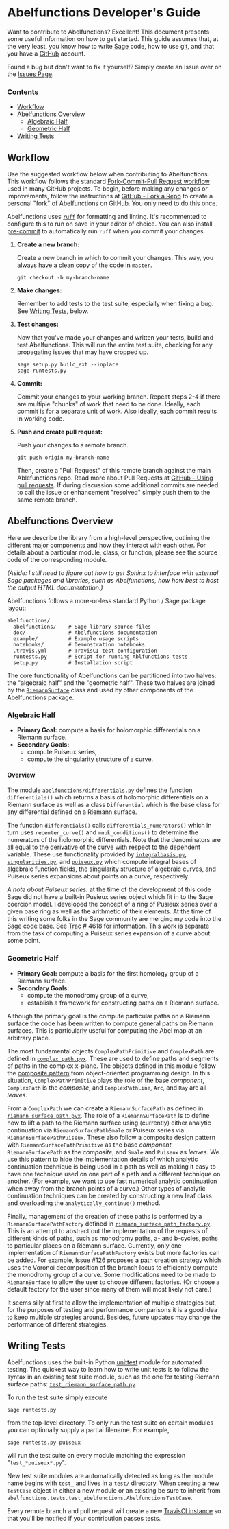 # Abelfunctions Developer's Guide

Want to contribute to Abelfunctions? Excellent! This document presents some
useful information on how to get started. This guide assumes that, at the very
least, you know how to write [Sage](http://www.sagemath.org) code, how to use
[git](http://git-scm.com), and that you have a [GitHub](http://www.github.com)
account.

Found a bug but don't want to fix it yourself? Simply create an Issue over on
the [Issues Page](https://github.com/abelfunctions/abelfunctions/issues).

### Contents

* [Workflow](#workflow)
* [Abelfunctions Overview](#abelfunctions-overview)
  * [Algebraic Half](#algebraic-half)
  * [Geometric Half](#geometric-half)
* [Writing Tests](#writing-tests)

## Workflow

Use the suggested workflow below when contributing to Abelfunctions. This
workflow follows the standard
[Fork-Commit-Pull Request workflow](https://guides.github.com/activities/contributing-to-open-source/)
used in many GitHub projects. To begin, before making any changes or
improvements, follow the instructions at
[GitHub - Fork a Repo](https://help.github.com/articles/fork-a-repo/) to create
a personal "fork" of Abelfunctions on GitHub. You only need to do this once.

Abelfunctions uses [`ruff`](https://docs.astral.sh/ruff/) for formatting and linting. It's recommented to configure this to run on save in your editor of choice. You can also install [pre-commit](https://pre-commit.com/#installation) to automatically run `ruff` when you commit your changes.

1. **Create a new branch:**

   Create a new branch in which to commit your changes. This way, you always
   have a clean copy of the code in `master`.
   
   ```
   git checkout -b my-branch-name
   ```
   
2. **Make changes:**

   Remember to add tests to the test suite, especially when fixing a bug. See
   [Writing Tests](#writing-tests), below.

3. **Test changes:**

   Now that you've made your changes and written your tests, build and test
   Abelfunctions. This will run the entire test suite, checking for any
   propagating issues that may have cropped up.

   ```
   sage setup.py build_ext --inplace
   sage runtests.py
   ```

4. **Commit:**

   Commit your changes to your working branch. Repeat steps 2-4 if there are
   multiple "chunks" of work that need to be done. Ideally, each commit is for a
   separate unit of work. Also ideally, each commit results in working code.
   
5. **Push and create pull request:**

   Push your changes to a remote branch.
   
   ```
   git push origin my-branch-name
   ```

   Then, create a "Pull Request" of this remote branch against the main
   Ablefunctions repo. Read more about Pull Requests at
   [GitHub - Using pull requests](https://help.github.com/articles/using-pull-requests/).
   If during discussion some additional commits are needed to call the issue or
   enhancement "resolved" simply push them to the same remote branch.

## Abelfunctions Overview

Here we describe the library from a high-level perspective, outlining the
different major components and how they interact with each other. For details
about a particular module, class, or function, please see the source code of the
corresponding module.

*(Aside: I still need to figure out how to get Sphinx to interface with external
Sage packages and libraries, such as Abelfunctions, how how best to host the
output HTML documentation.)*

Abelfunctions follows a more-or-less standard Python / Sage package layout:

```
abelfunctions/
  abelfunctions/    # Sage library source files
  doc/              # Abelfunctions documentation
  example/          # Example usage scripts
  notebooks/        # Demonstration notebooks
  .travis.yml       # TravisCI test configuration
  runtests.py       # Script for running Ablfunctions tests
  setup.py          # Installation script
```

The core functionality of Abelfunctions can be partitioned into two halves: the
"algebraic half" and the "geometric half". These two halves are joined by the
[`RiemannSurface`](https://github.com/abelfunctions/abelfunctions/blob/master/abelfunctions/riemann_surface.py)
class and used by other components of the Abelfunctions package.

### Algebraic Half

* **Primary Goal:** compute a basis for holomorphic differentials on a Riemann
  surface.
* **Secondary Goals:**
  * compute Puiseux series,
  * compute the singularity structure of a curve.
  
  
#### Overview
  
The module
[`abelfunctions/differentials.py`](https://github.com/abelfunctions/abelfunctions/blob/master/abelfunctions/differentials.py)
defines the function `differentials()` which returns a basis of holomorphic
differentials on a Riemann surface as well as a class `Differential` which is
the base class for any differential defined on a Riemann surface.

The function `differentials()` calls `differentials_numerators()` which in turn
uses `recenter_curve()` and `mnuk_conditions()` to determine the numerators of
the holomorphic differentials. Note that the denominators are all equal to the
derivative of the curve with respect to the dependent variable. These use
functionality provided by
[`integralbasis.py`](https://github.com/abelfunctions/abelfunctions/blob/master/abelfunctions/integralbasis.py),
[`singularities.py`](https://github.com/abelfunctions/abelfunctions/blob/master/abelfunctions/singularities.py),
and
[`puiseux.py`](https://github.com/abelfunctions/abelfunctions/blob/master/abelfunctions/puiseux.py)
which compute integral bases of algebraic function fields, the singularity
structure of algebraic curves, and Puiseux series expansions about points on a
curve, respectively.

*A note about Puiseux series:* at the time of the development of this code Sage
did not have a built-in Pusieux series object which fit in to the Sage coercion
model. I developed the concept of a ring of Pusieux series over a given base
ring as well as the arithmetic of their elements. At the time of this writing
some folks in the Sage community are merging my code into the Sage code base.
See [Trac # 4618](http://trac.sagemath.org/ticket/4618) for information. This
work is separate from the task of computing a Puiseux series expansion of a
curve about some point.

### Geometric Half

* **Primary Goal:** compute a basis for the first homology group of a Riemann
  surface.
* **Secondary Goals:**
  * compute the monodromy group of a curve,
  * establish a framework for constructing paths on a Riemann surface.

Although the primary goal is the compute particular paths on a Riemann surface
the code has been written to compute general paths on Riemann surfaces. This is
particularly useful for computing the Abel map at an arbitrary place.

The most fundamental objects `ComplexPathPrimitive` and `ComplexPath` are
defined in
[`complex_path.pyx`](https://github.com/abelfunctions/abelfunctions/blob/master/abelfunctions/complex_path.pyx).
These are used to define paths and segments of paths in the complex x-plane. The
objects defined in this module follow the
[composite pattern](https://en.wikipedia.org/wiki/Composite_pattern) from
object-oriented programming design. In this situation, `ComplexPathPrimitive`
plays the role of the base *component*, `ComplexPath` is the *composite*, and
`ComplexPathLine`, `Arc`, and `Ray` are all *leaves*.

From a `ComplexPath` we can create a `RiemannSurfacePath` as defined in
[`riemann_surface_path.pyx`](https://github.com/abelfunctions/abelfunctions/blob/master/abelfunctions/riemann_surface_path.pyx).
The role of a `RiemannSurfacePath` is to define how to lift a path to the
Riemann surface using (currently) either analytic continuation via
`RiemannSurfacePathSmale` or Puiseux series via `RiemannSurfacePathPuiseux`.
These also follow a composite design pattern with `RiemannSurfacePathPrimitive`
as the base *component*, `RiemannSurfacePath` as the *composite*, and `Smale`
and `Puiseux` as *leaves*. We use this pattern to hide the implementation
details of which analytic continuation technique is being used in a path as well
as making it easy to have one technique used on one part of a path and a
different technique on another. (For example, we want to use fast numerical
analytic continuation when away from the branch points of a curve.) Other types
of analytic continuation techniques can be created by constructing a new leaf
class and overloading the `analytically_continue()` method.

Finally, management of the creation of these paths is performed by a
`RiemannSurfacePathFactory` defined in
[`riemann_surface_path_factory.py`](https://github.com/abelfunctions/abelfunctions/blob/master/abelfunctions/riemann_surface_path_factory.py).
This is an attempt to abstract out the implementation of the requests of
different kinds of paths, such as monodromy paths, a- and b-cycles, paths to
particular places on a Riemann surface. Currently, only one implementation of
`RiemannSurfacePathFactory` exists but more factories can be added. For example,
Issue #126 proposes a path creation strategy which uses the Voronoi
decomposition of the branch locus to efficiently compute the monodromy group of
a curve. Some modifications need to be made to `RiemannSurface` to allow the
user to choose different factories. (Or choose a default factory for the user
since many of them will most likely not care.)

It seems silly at first to allow the implementation of multiple strategies but,
for the purposes of testing and performance comparisons it is a good idea to
keep multiple strategies around. Besides, future updates may change the
performance of different strategies.

## Writing Tests

Abelfunctions uses the built-in Python
[unittest](https://docs.python.org/2.7/library/unittest.html) module for
automated testing. The quickest way to learn how to write unit tests is to
follow the syntax in an existing test suite module, such as the one for testing
Riemann surface paths:
[`test_riemann_surface_path.py`](https://github.com/abelfunctions/abelfunctions/blob/master/abelfunctions/tests/test_riemann_surface_path.py).

To run the test suite simply execute

```
sage runtests.py
```

from the top-level directory. To only run the test suite on certain modules you
can optionally supply a partial filename. For example,

```
sage runtests.py puiseux
```

will run the test suite on every module matching the expression
"`test_*puiseux*.py`".

New test suite modules are automatically detected as long as the module name
begins with `test_` and lives in a `test/` directory. When creating a new
`TestCase` object in either a new module or an existing be sure to inherit from
`abelfunctions.tests.test_abelfunctions.AbelfunctionsTestCase`.

Every remote branch and pull request will create a new
[TravisCI instance](https://travis-ci.org/abelfunctions/abelfunctions) so that
you'll be notified if your contribution passes tests.
